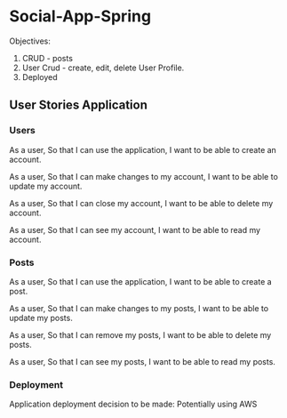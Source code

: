 # Social-App-Spring

Objectives: 

1. CRUD -  posts 
2. User Crud - create, edit, delete User Profile.
3. Deployed 

<h2> User Stories Application </h2>

<h3> Users </h3>

As a user, 
So that I can use the application,
I want to be able to create an account. 

As a user, 
So that I can make changes to my account, 
I want to be able to update my account. 

As a user, 
So that I can close my account, 
I want to be able to delete my account. 

As a user, 
So that I can see my account, 
I want to be able to read my account. 

<h3> Posts </h3>

As a user, 
So that I can use the application,
I want to be able to create a post. 

As a user, 
So that I can make changes to my posts, 
I want to be able to update my posts. 

As a user, 
So that I can remove my posts, 
I want to be able to delete my posts. 

As a user, 
So that I can see my posts, 
I want to be able to read my posts. 

<h3> Deployment </h3>

Application deployment decision to be made: 
Potentially using AWS
